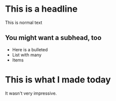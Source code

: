 # This is a headline

This is normal text

## You might want a subhead, too

 - Here is a bulleted
 - List with many
 - Items

# This is what I made today

It wasn't very impressive.